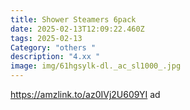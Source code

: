 ```yaml
---
title: Shower Steamers 6pack
date: 2025-02-13T12:09:22.460Z
tags: 2025-02-13
Category: "others "
description: "4.xx "
image: img/61hgsylk-dl._ac_sl1000_.jpg
---
```

https://amzlink.to/az0IVj2U609YI  ad